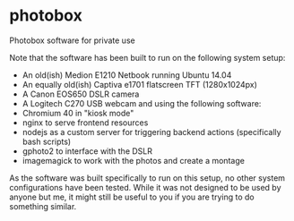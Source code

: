 # photobox
Photobox software for private use

Note that the software has been built to run on the following system setup:
- An old(ish) Medion E1210 Netbook running Ubuntu 14.04
- An equally old(ish) Captiva e1701 flatscreen TFT (1280x1024px)
- A Canon EOS650 DSLR camera
- A Logitech C270 USB webcam
and using the following software:
- Chromium 40 in "kiosk mode"
- nginx to serve frontend resources
- nodejs as a custom server for triggering backend actions (specifically bash scripts)
- gphoto2 to interface with the DSLR
- imagemagick to work with the photos and create a montage

As the software was built specifically to run on this setup, no other system configurations have been tested.
While it was not designed to be used by anyone but me, it might still be useful to you if you are trying to do something similar.
